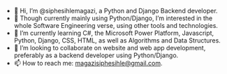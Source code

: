 - 👋 Hi, I’m @siphesihlemagazi, a Python and Django Backend developer.
- 👀 Though currently mainly using Python/Django, I’m interested in the whole Software Engineering verse, using other tools and technologies.
- 🌱 I’m currently learning C#, the Microsoft Power Platform, Javascript, Python, Django, CSS, HTML, as well as Algorithms and Data Structures.
- 💞️ I’m looking to collaborate on website and web app development, preferably as a backend developer using Python/Django.
- 📫 How to reach me: magazisiphesihle@gmail.com.

<!---
siphesihlemagazi/siphesihlemagazi is a ✨ special ✨ repository because its `README.md` (this file) appears on your GitHub profile.
You can click the Preview link to take a look at your changes.
--->
